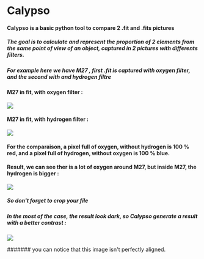 # Calypso
#### Calypso is a basic python tool to compare 2 .fit and .fits pictures
##### The goal is to calculate and represent the proportion of 2 elements from the same point of view of an object, captured in 2 pictures with differents filters.
##### For example here we have M27 , first .fit is captured with oxygen filter, and the second with and hydrogen filtre

#### M27 in fit, with oxygen filter :
![](https://i.imgur.com/Tq3JpBv.jpg)

#### M27 in fit, with hydrogen filter :
![](https://i.imgur.com/4flVEE5.png)

#### For the comparaison, a pixel full of oxygen, without hydrogen is 100 % red, and a pixel full of hydrogen, without oxygen is 100 % blue.

#### Result, we can see ther is a lot of oxygen around M27, but inside M27, the hydrogen is bigger :
![](https://i.imgur.com/lMfa5ym.png)
##### So don't forget to crop your file

##### In the most of the case, the result look dark, so Calypso generate a result with a better contrast :  
![](https://i.imgur.com/AjDVLGm.png)

####### you can notice that this image isn't perfectly aligned.
